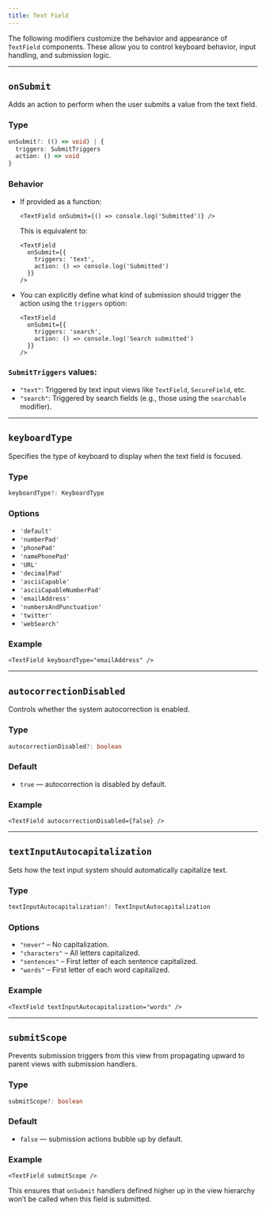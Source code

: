 ```yaml
---
title: Text Field
---
```

The following modifiers customize the behavior and appearance of `TextField` components. These allow you to control keyboard behavior, input handling, and submission logic.

---

## `onSubmit`

Adds an action to perform when the user submits a value from the text field.

### Type

```ts
onSubmit?: (() => void) | {
  triggers: SubmitTriggers
  action: () => void
}
```

### Behavior

* If provided as a function:

  ```tsx
  <TextField onSubmit={() => console.log('Submitted')} />
  ```

  This is equivalent to:

  ```tsx
  <TextField
    onSubmit={{
      triggers: 'text',
      action: () => console.log('Submitted')
    }}
  />
  ```

* You can explicitly define what kind of submission should trigger the action using the `triggers` option:

  ```tsx
  <TextField
    onSubmit={{
      triggers: 'search',
      action: () => console.log('Search submitted')
    }}
  />
  ```

### `SubmitTriggers` values:

* `"text"`: Triggered by text input views like `TextField`, `SecureField`, etc.
* `"search"`: Triggered by search fields (e.g., those using the `searchable` modifier).

---

## `keyboardType`

Specifies the type of keyboard to display when the text field is focused.

### Type

```ts
keyboardType?: KeyboardType
```

### Options

* `'default'`
* `'numberPad'`
* `'phonePad'`
* `'namePhonePad'`
* `'URL'`
* `'decimalPad'`
* `'asciiCapable'`
* `'asciiCapableNumberPad'`
* `'emailAddress'`
* `'numbersAndPunctuation'`
* `'twitter'`
* `'webSearch'`

### Example

```tsx
<TextField keyboardType="emailAddress" />
```

---

## `autocorrectionDisabled`

Controls whether the system autocorrection is enabled.

### Type

```ts
autocorrectionDisabled?: boolean
```

### Default

* `true` — autocorrection is disabled by default.

### Example

```tsx
<TextField autocorrectionDisabled={false} />
```

---

## `textInputAutocapitalization`

Sets how the text input system should automatically capitalize text.

### Type

```ts
textInputAutocapitalization?: TextInputAutocapitalization
```

### Options

* `"never"` – No capitalization.
* `"characters"` – All letters capitalized.
* `"sentences"` – First letter of each sentence capitalized.
* `"words"` – First letter of each word capitalized.

### Example

```tsx
<TextField textInputAutocapitalization="words" />
```

---

## `submitScope`

Prevents submission triggers from this view from propagating upward to parent views with submission handlers.

### Type

```ts
submitScope?: boolean
```

### Default

* `false` — submission actions bubble up by default.

### Example

```tsx
<TextField submitScope />
```

This ensures that `onSubmit` handlers defined higher up in the view hierarchy won’t be called when this field is submitted.
